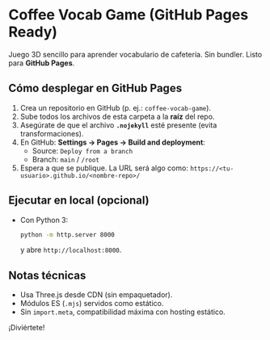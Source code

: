 # Coffee Vocab Game (GitHub Pages Ready)

Juego 3D sencillo para aprender vocabulario de cafetería. Sin bundler. Listo para **GitHub Pages**.

## Cómo desplegar en GitHub Pages
1. Crea un repositorio en GitHub (p. ej.: `coffee-vocab-game`).
2. Sube todos los archivos de esta carpeta a la **raíz** del repo.
3. Asegúrate de que el archivo **`.nojekyll`** esté presente (evita transformaciones).
4. En GitHub: **Settings → Pages → Build and deployment**:
   - Source: `Deploy from a branch`
   - Branch: `main` / `/root`
5. Espera a que se publique. La URL será algo como:
   `https://<tu-usuario>.github.io/<nombre-repo>/`

## Ejecutar en local (opcional)
- Con Python 3:
  ```bash
  python -m http.server 8000
  ```
  y abre `http://localhost:8000`.

## Notas técnicas
- Usa Three.js desde CDN (sin empaquetador).
- Módulos ES (`.mjs`) servidos como estático.
- Sin `import.meta`, compatibilidad máxima con hosting estático.

¡Diviértete!
